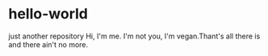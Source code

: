 # hello-world
just another repository
Hi, I'm me. I'm not you, I'm vegan.Thant's all there is and there ain't no more.
